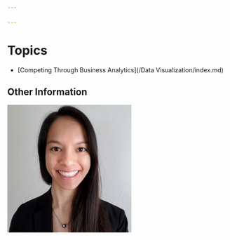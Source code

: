```yaml
---

---
```

# Topics
- [Competing Through Business Analytics](/Data Visualization/index.md)

## Other Information

[![Headshot](pics/Headshot.png)](https://www.linkedin.com/in/cherylngo/ "My LinkedIn Page")
